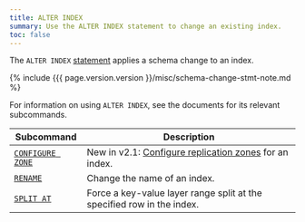 ```yaml
---
title: ALTER INDEX
summary: Use the ALTER INDEX statement to change an existing index.
toc: false
---
```


The `ALTER INDEX` [statement](sql-statements.html) applies a schema change to an index.

{% include {{{ page.version.version }}/misc/schema-change-stmt-note.md %}

For information on using `ALTER INDEX`, see the documents for its relevant subcommands.

Subcommand | Description
-----------|------------
[`CONFIGURE ZONE`](configure-zone.html) | <span class="version-tag">New in v2.1:</span> [Configure replication zones](configure-replication-zones.html) for an index.
[`RENAME`](rename-index.html) | Change the name of an index.
[`SPLIT AT`](split-at.html) | Force a key-value layer range split at the specified row in the index.
